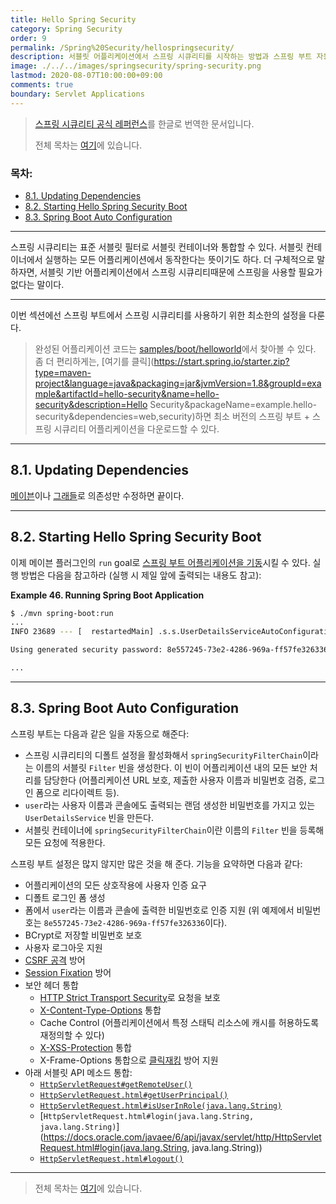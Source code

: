 ```yaml
---
title: Hello Spring Security
category: Spring Security
order: 9
permalink: /Spring%20Security/hellospringsecurity/
description: 서블릿 어플리케이션에서 스프링 시큐리티를 시작하는 방법과 스프링 부트 자동 설정을 설명합니다.
image: ./../../images/springsecurity/spring-security.png
lastmod: 2020-08-07T10:00:00+09:00
comments: true
boundary: Servlet Applications
---
```


> [스프링 시큐리티 공식 레퍼런스](https://docs.spring.io/spring-security/site/docs/5.3.2.RELEASE/reference/html5/#servlet-hello)를 한글로 번역한 문서입니다.
>
> 전체 목차는 [여기](../contents/)에 있습니다.

### 목차:

- [8.1. Updating Dependencies](#81-updating-dependencies)
- [8.2. Starting Hello Spring Security Boot](#82-starting-hello-spring-security-boot)
- [8.3. Spring Boot Auto Configuration](#83-spring-boot-auto-configuration)

---

스프링 시큐리티는 표준 서블릿 필터로 서블릿 컨테이너와 통합할 수 있다. 서블릿 컨테이너에서 실행하는 모든 어플리케이션에서 동작한다는 뜻이기도 하다. 더 구체적으로 말하자면, 서블릿 기반 어플리케이션에서 스프링 시큐리티때문에 스프링을 사용할 필요가 없다는 말이다.

---

이번 섹션에선 스프링 부트에서 스프링 시큐리티를 사용하기 위한 최소한의 설정을 다룬다.

>  완성된 어플리케이션 코드는 [samples/boot/helloworld](https://github.com/spring-projects/spring-security/tree/5.3.2.RELEASE/samples/boot/helloworld)에서 찾아볼 수 있다. 좀 더 편리하게는, [여기를 클릭](https://start.spring.io/starter.zip?type=maven-project&language=java&packaging=jar&jvmVersion=1.8&groupId=example&artifactId=hello-security&name=hello-security&description=Hello Security&packageName=example.hello-security&dependencies=web,security)하면 최소 버전의 스프링 부트 + 스프링 시큐리티 어플리케이션을 다운로드할 수 있다.

---

## 8.1. Updating Dependencies

[메이븐](../gettingspringsecurity#421-spring-boot-with-maven)이나 [그래들](../gettingspringsecurity#431-spring-boot-with-gradle)로 의존성만 수정하면 끝이다.

---

## 8.2. Starting Hello Spring Security Boot

이제 메이븐 플러그인의 `run` goal로 [스프링 부트 어플리케이션을 기동](https://docs.spring.io/spring-boot/docs/current/reference/htmlsingle/#using-boot-running-with-the-maven-plugin)시킬 수 있다. 실행 방법은 다음을 참고하라 (실행 시 제일 앞에 출력되는 내용도 참고):

**Example 46. Running Spring Boot Application**

```bash
$ ./mvn spring-boot:run
...
INFO 23689 --- [  restartedMain] .s.s.UserDetailsServiceAutoConfiguration :

Using generated security password: 8e557245-73e2-4286-969a-ff57fe326336

...
```

---

## 8.3. Spring Boot Auto Configuration

스프링 부트는 다음과 같은 일을 자동으로 해준다:

- 스프링 시큐리티의 디폴트 설정을 활성화해서 `springSecurityFilterChain`이라는 이름의 서블릿 `Filter` 빈을 생성한다. 이 빈이 어플리케이션 내의 모든 보안 처리를 담당한다 (어플리케이션 URL  보호, 제출한 사용자 이름과 비밀번호 검증, 로그인 폼으로 리다이렉트 등).
- `user`라는 사용자 이름과 콘솔에도 출력되는 랜덤 생성한 비밀번호를 가지고 있는 `UserDetailsService` 빈을 만든다.
- 서블릿 컨테이너에 `springSecurityFilterChain`이란 이름의 `Filter` 빈을 등록해 모든 요청에 적용한다.

스프링 부트 설정은 많지 않지만 많은 것을 해 준다. 기능을 요약하면 다음과 같다:

- 어플리케이션의 모든 상호작용에 사용자 인증 요구
- 디폴트 로그인 폼 생성
- 폼에서 `user`라는 이름과 콘솔에 출력한 비밀번호로 인증 지원 (위 예제에서 비밀번호는 `8e557245-73e2-4286-969a-ff57fe326336`이다).
- BCrypt로 저장할 비밀번호 보호
- 사용자 로그아웃 지원
- [CSRF 공격](https://en.wikipedia.org/wiki/Cross-site_request_forgery) 방어
- [Session Fixation](https://en.wikipedia.org/wiki/Session_fixation) 방어
- 보안 헤더 통합
  - [HTTP Strict Transport Security](https://en.wikipedia.org/wiki/HTTP_Strict_Transport_Security)로 요청을 보호
  - [X-Content-Type-Options](https://msdn.microsoft.com/en-us/library/ie/gg622941(v=vs.85).aspx) 통합
  - Cache Control (어플리케이션에서 특정 스태틱 리소스에 캐시를 허용하도록 재정의할 수 있다)
  - [X-XSS-Protection](https://msdn.microsoft.com/en-us/library/dd565647(v=vs.85).aspx) 통합
  - X-Frame-Options 통합으로 [클릭재킹](https://en.wikipedia.org/wiki/Clickjacking) 방어 지원
- 아래 서블릿 API 메소드 통합:
  - [`HttpServletRequest#getRemoteUser()`](https://docs.oracle.com/javaee/6/api/javax/servlet/http/HttpServletRequest.html#getRemoteUser())
  - [`HttpServletRequest.html#getUserPrincipal()`](https://docs.oracle.com/javaee/6/api/javax/servlet/http/HttpServletRequest.html#getUserPrincipal())
  - [`HttpServletRequest.html#isUserInRole(java.lang.String)`](https://docs.oracle.com/javaee/6/api/javax/servlet/http/HttpServletRequest.html#isUserInRole(java.lang.String))
  - [`HttpServletRequest.html#login(java.lang.String, java.lang.String)`](https://docs.oracle.com/javaee/6/api/javax/servlet/http/HttpServletRequest.html#login(java.lang.String, java.lang.String))
  - [`HttpServletRequest.html#logout()`](https://docs.oracle.com/javaee/6/api/javax/servlet/http/HttpServletRequest.html#logout())

---

> 전체 목차는 [여기](../contents/)에 있습니다.